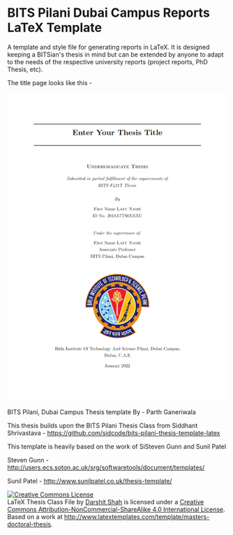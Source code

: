 BITS Pilani Dubai Campus Reports LaTeX Template
=======================

A template and style file for generating reports in LaTeX. It is designed keeping a BITSian's thesis in mind but can be extended by anyone to adapt to the needs of the respective university reports (project reports, PhD Thesis, etc).

The title page looks like this -

![BITS Pilani Thesis](demo.png "Thesis Title Page")


BITS Pilani, Dubai Campus Thesis template
By - Parth Ganeriwala

This thesis builds upon the BITS Pilani Thesis Class from Siddhant Shrivastava -
https://github.com/sidcode/bits-pilani-thesis-template-latex

This template is heavily based on the work of SiSteven Gunn and Sunil Patel

Steven Gunn - http://users.ecs.soton.ac.uk/srg/softwaretools/document/templates/

Sunil Patel - http://www.sunilpatel.co.uk/thesis-template/


<a rel="license" href="http://creativecommons.org/licenses/by-nc-sa/4.0/"><img alt="Creative Commons License" style="border-width:0" src="http://i.creativecommons.org/l/by-nc-sa/4.0/88x31.png" /></a><br /><span xmlns:dct="http://purl.org/dc/terms/" href="http://purl.org/dc/dcmitype/Text" property="dct:title" rel="dct:type">LaTeX Thesis Class File</span> by <a xmlns:cc="http://creativecommons.org/ns#" href="https://github.com/darnir/BPHC-LaTeX-Report-Class" property="cc:attributionName" rel="cc:attributionURL">Darshit Shah</a> is licensed under a <a rel="license" href="http://creativecommons.org/licenses/by-nc-sa/4.0/">Creative Commons Attribution-NonCommercial-ShareAlike 4.0 International License</a>.<br />Based on a work at <a xmlns:dct="http://purl.org/dc/terms/" href="http://www.latextemplates.com/template/masters-doctoral-thesis" rel="dct:source">http://www.latextemplates.com/template/masters-doctoral-thesis</a>.
